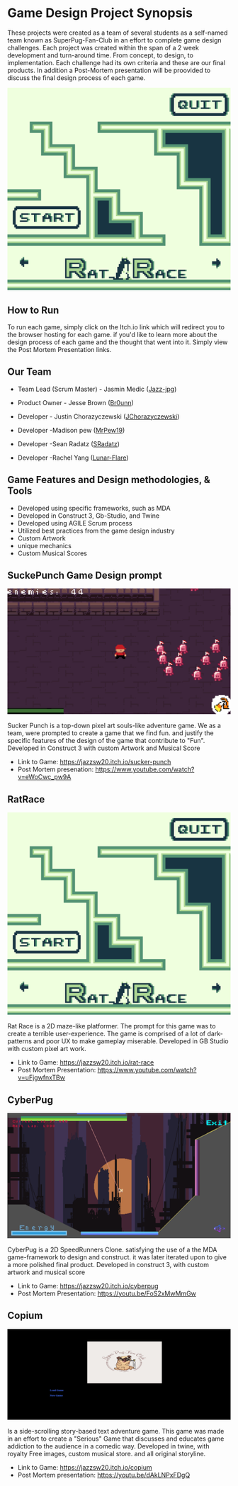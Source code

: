 # Game Design Project Synopsis

These projects were created as a team of several students as a self-named team known as SuperPug-Fan-Club in an effort to complete game design challenges. Each project was created within the span of a 2 week development and turn-around time. From concept, to design, to implementation. Each challenge had its own criteria and these are our final products. In addition a Post-Mortem presentation will be proovided to discuss the final design process of each game.

![alt-text](https://github.com/Jazz-jpg/Game-Design/blob/main/ratrace.png)

## How to Run
To run each game, simply click on the Itch.io link which will redirect you to the browser hosting for each game. if you'd like to learn more about the design process of each game and the thought that went into it. Simply view the Post Mortem Presentation links.

## Our Team

* Team Lead (Scrum Master) - Jasmin Medic ([Jazz-jpg](https://github.com/Jazz-jpg))
* Product Owner - Jesse Brown ([Br0unn](https://github.com/br0uun))

* Developer - Justin Chorazyczewski ([JChorazyczewski](https://github.com/JChorazyczewski))
* Developer -Madison pew ([MrPew19](https://github.com/mrpew19))
* Developer -Sean Radatz ([SRadatz](https://github.com/SRadatz))
* Developer -Rachel Yang ([Lunar-Flare](https://github.com/Lunar-Flare))
## Game Features and Design methodologies, & Tools

- Developed using specific frameworks, such as MDA
- Developed in Construct 3, Gb-Studio, and Twine
- Developed using AGILE Scrum process
- Utilized best practices from the game design industry
- Custom Artwork 
- unique mechanics
- Custom Musical Scores



## SuckePunch Game Design prompt
![alt-text](https://github.com/Jazz-jpg/Game-Design/blob/main/suckerpunch.png)

Sucker Punch is a top-down pixel art souls-like adventure game. We as a team, were prompted to create a game that we find fun. and justify the specific features of the design of the game that contribute to "Fun". Developed in Construct 3 with custom Artwork and Musical Score

- Link to Game: https://jazzsw20.itch.io/sucker-punch
- Post Mortem presenation: https://www.youtube.com/watch?v=eWoCwc_pw9A


## RatRace
![alt-text](https://github.com/Jazz-jpg/Game-Design/blob/main/ratrace.png)

Rat Race is a 2D maze-like platformer. The prompt for this game was to create a terrible user-experience. The game is comprised of a lot of dark-patterns and poor UX to make gameplay miserable. Developed in GB Studio with custom pixel art work.

- Link to Game: https://jazzsw20.itch.io/rat-race
- Post Mortem Presentation: https://www.youtube.com/watch?v=uFjgwfnxTBw

## CyberPug
![alt-text](https://github.com/Jazz-jpg/Game-Design/blob/main/cyberpug.png)

CyberPug is a 2D SpeedRunners Clone. satisfying the use of a the MDA game-framework to design and construct. it was later iterated upon to give a more polished final product. Developed in construct 3, with custom artwork and musical score

- Link to Game: https://jazzsw20.itch.io/cyberpug
- Post Mortem Presentation: https://youtu.be/FoS2xMwMmGw

## Copium

![alt-text](https://github.com/Jazz-jpg/Game-Design/blob/main/copium.png)

Is a side-scrolling story-based text adventure game. This game was made in an effort to create a "Serious" Game that discusses and educates game addiction to the audience in a comedic way. Developed in twine, with royalty Free images, custom musical store. and all original storyline.

- Link to Game: https://jazzsw20.itch.io/copium
- Post Mortem presentation: https://youtu.be/dAkLNPxFDgQ
